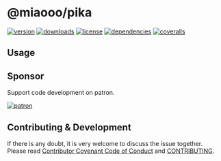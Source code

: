 # @miaooo/pika

[![version](https://img.shields.io/npm/v/@miaooo/pika.svg?style=flat-square)](https://www.npmjs.com/package/@miaooo/pika)
[![downloads](https://img.shields.io/npm/dm/@miaooo/pika.svg?style=flat-square)](https://www.npmjs.com/package/@miaooo/pika)
[![license](https://img.shields.io/npm/l/@miaooo/pika.svg?style=flat-square)](https://www.npmjs.com/package/@miaooo/pika)
[![dependencies](https://img.shields.io/david/Val-istar-Guo/pika.svg?style=flat-square)](https://www.npmjs.com/package/@miaooo/pika)
[![coveralls](https://img.shields.io/coveralls/github/Val-istar-Guo/pika.svg?style=flat-square)](https://coveralls.io/github/Val-istar-Guo/pika)



<!-- description --><!-- description -->

## Usage

<!-- usage --><!-- usage -->

<!-- addition --><!-- addition -->

## Sponsor

Support code development on patron.

[![patron](https://c5.patreon.com/external/logo/become_a_patron_button@2x.png)](https://www.patreon.com/bePatron?u=22478507)

## Contributing & Development

If there is any doubt, it is very welcome to discuss the issue together.
Please read [Contributor Covenant Code of Conduct](.github/CODE_OF_CONDUCT.md) and [CONTRIBUTING](.github/CONTRIBUTING.md).
